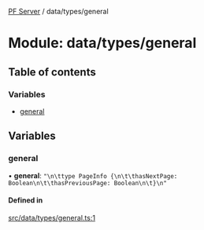 [PF Server](../README.md) / data/types/general

# Module: data/types/general

## Table of contents

### Variables

- [general](data_types_general.md#general)

## Variables

### general

• **general**: ``"\n\ttype PageInfo {\n\t\thasNextPage: Boolean\n\t\thasPreviousPage: Boolean\n\t}\n"``

#### Defined in

[src/data/types/general.ts:1](https://bitbucket.org/bravebits/pfserver/src/83cf3bb/src/data/types/general.ts#lines-1)
